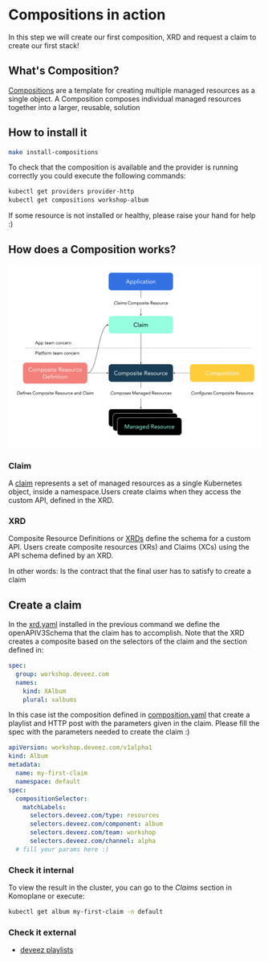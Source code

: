 # Compositions in action
In this step we will create our first composition, XRD and request a claim to create our first stack!

## What's Composition?
[Compositions](https://docs.crossplane.io/latest/concepts/compositions/) are a template for creating multiple managed resources as a single object. A Composition composes individual managed resources together into a larger, reusable, solution

## How to install it
~~~bash
make install-compositions
~~~

To check that the composition is available and the provider is running correctly you could execute the following commands:
~~~bash
kubectl get providers provider-http
kubectl get compositions workshop-album
~~~

If some resource is not installed or healthy, please raise your hand for help :)

## How does a Composition works?
![Composition how it works](/docs/composition-how-it-works.svg "Composition how it works")

### Claim
A [claim](https://docs.crossplane.io/latest/concepts/claims/) represents a set of managed resources as a single Kubernetes object, inside a namespace.Users create claims when they access the custom API, defined in the XRD.

### XRD
Composite Resource Definitions or [XRDs](https://docs.crossplane.io/latest/concepts/composite-resource-definitions/) define the schema for a custom API. Users create composite resources (XRs) and Claims (XCs) using the API schema defined by an XRD.

In other words: Is the contract that the final user has to satisfy to create a claim

## Create a claim
In the [xrd.yaml](/3-compositions/definitions/xrd.yaml) installed in the previous command we define the openAPIV3Schema that the claim has to accomplish. Note that the XRD creates a composite based on the selectors of the claim and the section defined in:
~~~yaml
spec:
  group: workshop.deveez.com
  names:
    kind: XAlbum
    plural: xalbums
~~~

In this case ist the composition defined in [composition.yaml](/3-compositions/definitions/composition.yaml) that create a playlist and HTTP post with the parameters given in the claim. Please fill the spec with the parameters needed to create the claim :)
~~~yaml
apiVersion: workshop.deveez.com/v1alpha1
kind: Album
metadata:
  name: my-first-claim
  namespace: default
spec:
  compositionSelector:
    matchLabels:
      selectors.deveez.com/type: resources
      selectors.deveez.com/component: album
      selectors.deveez.com/team: workshop
      selectors.deveez.com/channel: alpha
  # fill your params here :)
~~~

### Check it internal
To view the result in the cluster, you can go to the _Claims_ section in Komoplane or execute:
~~~bash
kubectl get album my-first-claim -n default
~~~

### Check it external
- [deveez playlists](https://open.spotify.com/user/31lxtsb5grogjpnytlkdzz63qniy)